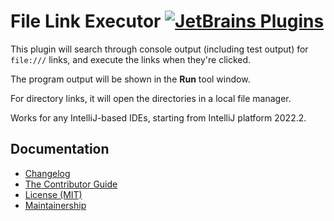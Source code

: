 File Link Executor [![JetBrains Plugins][badge-plugins]][plugin-repository]
==================

This plugin will search through console output (including test output) for `file:///` links, and execute the links when they're clicked.

The program output will be shown in the **Run** tool window.

For directory links, it will open the directories in a local file manager.

Works for any IntelliJ-based IDEs, starting from IntelliJ platform 2022.2.

Documentation
-------------

- [Changelog][docs.changelog]
- [The Contributor Guide][docs.contributing]
- [License (MIT)][docs.license]
- [Maintainership][docs.maintainership]

[badge-plugins]: https://img.shields.io/jetbrains/plugin/v/12787?label=file-link-executor
[docs.changelog]: CHANGELOG.md
[docs.contributing]: CONTRIBUTING.md
[docs.license]: LICENSE.md
[docs.maintainership]: MAINTAINERSHIP.md
[plugin-repository]: https://plugins.jetbrains.com/plugin/12787-file-link-executor
